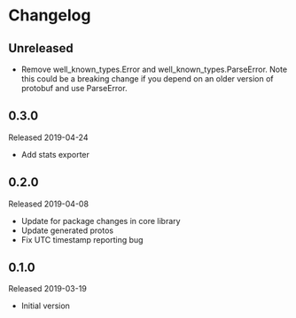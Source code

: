 # Changelog

## Unreleased
- Remove well_known_types.Error and well_known_types.ParseError.
Note this could be a breaking change if you depend on an older 
version of protobuf and use ParseError.

## 0.3.0
Released 2019-04-24

- Add stats exporter

## 0.2.0
Released 2019-04-08

- Update for package changes in core library
- Update generated protos
- Fix UTC timestamp reporting bug

## 0.1.0
Released 2019-03-19

- Initial version
